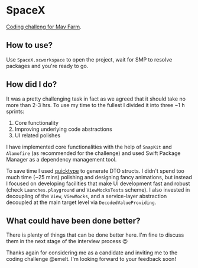 # SpaceX

[Coding challeng for Mav Farm](https://github.com/mavfarm/coding-challenges/blob/master/iOS/Mav_Farm_iOS_Coding_Challenge.pdf).

## How to use?

Use `SpaceX.xcworkspace` to open the project, wait for SMP to resolve packages and you're ready to go.

## How did I do?

It was a pretty challenging task in fact as we agreed that it should take no more than 2-3 hrs. To use my time to the fullest I divided it into three ~1 h sprints:

1. Core functionality
2. Improving underlying code abstractions
3. UI related polishes

I have implemented core functionalities with the help of `SnapKit` and `Alamofire` (as recommended for the challenge) and used Swift Package Manager as a dependency management tool.

To save time I used [quicktype](https://quicktype.io/) to generate DTO structs.
I didn't spend too much time (~25 mins) polishing and designing fancy animations, but instead I focused on developing facilities that make UI development fast and robust (check `Launches.playground` and `ViewMocksTests` scheme). I also invested in decoupling of the `View`, `ViewMocks`, and a service-layer abstraction decoupled at the main target level via `DecodedValueProviding`.

## What could have been done better?

There is plenty of things that can be done better here. I'm fine to discuss them in the next stage of the interview process :wink:

Thanks again for considering me as a candidate and inviting me to the coding challenge @emelt. I'm looking forward to your feedback soon!
